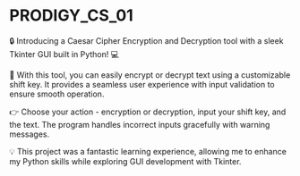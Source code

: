 # PRODIGY_CS_01

🔒 Introducing a Caesar Cipher Encryption and Decryption tool with a sleek Tkinter GUI built in Python! 💻

🔐 With this tool, you can easily encrypt or decrypt text using a customizable shift key. It provides a seamless user experience with input validation to ensure smooth operation.

👉 Choose your action - encryption or decryption, input your shift key, and the text. The program handles incorrect inputs gracefully with warning messages.

💡 This project was a fantastic learning experience, allowing me to enhance my Python skills while exploring GUI development with Tkinter.
